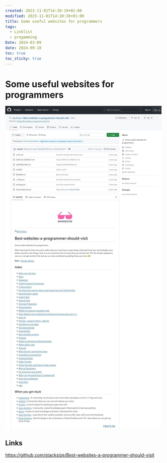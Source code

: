 ```yaml
---
created: 2023-11-01T14:20:19+01:00
modified: 2023-11-01T14:20:38+01:00
title: Some useful websites for programmers
tags:
  - Linklist
  - progamming
Date: 2024-03-09
date: 2024-09-18
toc: true
toc_sticky: true
---
```



# Some useful websites for programmers




![2023-11-01-websitesforprogrammers_image_1](../_asset/2023-11-01-websitesforprogrammers_image_1.jpg)

## Links 

<https://github.com/stacksize/Best-websites-a-programmer-should-visit>
